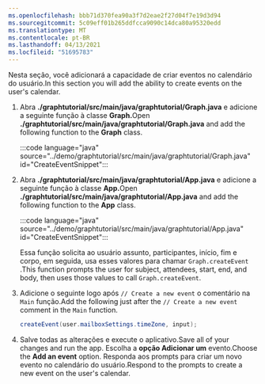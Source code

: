 ```yaml
---
ms.openlocfilehash: bbb71d370fea90a3f7d2eae2f27d04f7e19d3d94
ms.sourcegitcommit: 5c09eff01b265ddfcca9090c14dca80a95320edd
ms.translationtype: MT
ms.contentlocale: pt-BR
ms.lasthandoff: 04/13/2021
ms.locfileid: "51695783"
---
```

<!-- markdownlint-disable MD002 MD041 -->

<span data-ttu-id="468f2-101">Nesta seção, você adicionará a capacidade de criar eventos no calendário do usuário.</span><span class="sxs-lookup"><span data-stu-id="468f2-101">In this section you will add the ability to create events on the user's calendar.</span></span>

1. <span data-ttu-id="468f2-102">Abra **./graphtutorial/src/main/java/graphtutorial/Graph.java** e adicione a seguinte função à classe **Graph.**</span><span class="sxs-lookup"><span data-stu-id="468f2-102">Open **./graphtutorial/src/main/java/graphtutorial/Graph.java** and add the following function to the **Graph** class.</span></span>

    :::code language="java" source="../demo/graphtutorial/src/main/java/graphtutorial/Graph.java" id="CreateEventSnippet":::

1. <span data-ttu-id="468f2-103">Abra **./graphtutorial/src/main/java/graphtutorial/App.java** e adicione a seguinte função à classe **App.**</span><span class="sxs-lookup"><span data-stu-id="468f2-103">Open **./graphtutorial/src/main/java/graphtutorial/App.java** and add the following function to the **App** class.</span></span>

    :::code language="java" source="../demo/graphtutorial/src/main/java/graphtutorial/App.java" id="CreateEventSnippet":::

    <span data-ttu-id="468f2-104">Essa função solicita ao usuário assunto, participantes, início, fim e corpo, em seguida, usa esses valores para chamar `Graph.createEvent` .</span><span class="sxs-lookup"><span data-stu-id="468f2-104">This function prompts the user for subject, attendees, start, end, and body, then uses those values to call `Graph.createEvent`.</span></span>

1. <span data-ttu-id="468f2-105">Adicione o seguinte logo após `// Create a new event` o comentário na `Main` função.</span><span class="sxs-lookup"><span data-stu-id="468f2-105">Add the following just after the `// Create a new event` comment in the `Main` function.</span></span>

    ```java
    createEvent(user.mailboxSettings.timeZone, input);
    ```

1. <span data-ttu-id="468f2-106">Salve todas as alterações e execute o aplicativo.</span><span class="sxs-lookup"><span data-stu-id="468f2-106">Save all of your changes and run the app.</span></span> <span data-ttu-id="468f2-107">Escolha a **opção Adicionar um** evento.</span><span class="sxs-lookup"><span data-stu-id="468f2-107">Choose the **Add an event** option.</span></span> <span data-ttu-id="468f2-108">Responda aos prompts para criar um novo evento no calendário do usuário.</span><span class="sxs-lookup"><span data-stu-id="468f2-108">Respond to the prompts to create a new event on the user's calendar.</span></span>
